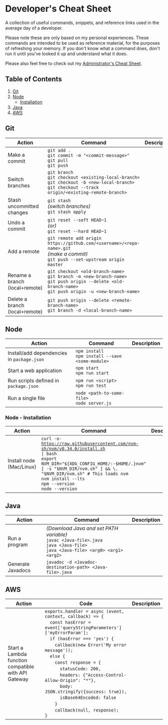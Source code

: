 # Developer's Cheat Sheet
A collection of useful commands, snippets, and reference links used in the average day of a developer. 

Please note these are only based on my personal experiences. 
These commands are intended to be used as reference material, for the purposes of refreshing your memory. If you don't know what a command does, don't run it until you've looked it up and understand what it does.

Please also feel free to check out my [Administrator's Cheat Sheet](https://github.com/liaocanada/administrators-cheat-sheet).

## Table of Contents
1. [Git](#git)
2. [Node](#node)
    * [Installation](#node---installation)
3. [Java](#java)
4. [AWS](#AWS)

## Git
| Action                         | Command                                                                                                                                                               | Description |
|--------------------------------|-----------------------------------------------------------------------------------------------------------------------------------------------------------------------|-------------|
| Make a commit                  | `git add .`<br/> `git commit -m "<commit-message>"`<br/> `git pull`<br/> `git push`                                                                                   |             |
| Switch branches                | `git branch`<br/> `git checkout <existing-local-branch>`<br/> `git checkout -b <new-local-branch>`<br/> `git checkout --track origin/<existing-remote-branch>`        |             |
| Stash uncommitted changes      | `git stash`<br/> <i>(switch branches)</i><br/> `git stash apply`                                                                                                      |             |
| Undo a commit                  | `git reset --soft HEAD~1`<br/> <i>(or)</i><br/> `git reset --hard HEAD~1`                                                                                             |             |
| Add a remote                   | `git remote add origin https://github.com/<username>/<repo-name>.git`<br/> <i>(make a commit)</i><br/> `git push --set-upstream origin master`                        |             |
| Rename a branch (local+remote) | `git checkout <old-branch-name>`<br/> `git branch -m <new-branch-name>`<br/> `git push origin --delete <old-branch-name>`<br/> `git push origin -u <new-branch-name>` |             |
| Delete a branch (local+remote) | `git push origin --delete <remote-branch-name>`<br/> `git branch -d <local-branch-name>`                                                                              |             |


## Node
| Action                                     | Command                                               | Description |
|--------------------------------------------|-------------------------------------------------------|-------------|
| Install/add dependencies in `package.json` | `npm install`<br/> `npm install --save <some-module>` |             |
| Start a web application                    | `npm start`<br/> `npm run start`                      |             |
| Run scripts defined in `package.json`      | `npm run <script>`<br/> `npm run test`                |             |
| Run a single file                          | `node <path-to-some-file>`<br/> `node server.js`      |             |
  
### Node - Installation
| Action                   | Command                                                                                                                                                                                                                                                                                         | Description |
|--------------------------|-------------------------------------------------------------------------------------------------------------------------------------------------------------------------------------------------------------------------------------------------------------------------------------------------|-------------|
| Install node (Mac/Linux) | <code>curl -o- https://raw.githubusercontent.com/nvm-sh/nvm/v0.34.0/install.sh &#124; bash</code><br/> `export NVM_DIR="${XDG_CONFIG_HOME/:-$HOME/.}nvm" [ -s "$NVM_DIR/nvm.sh" ] && \. "$NVM_DIR/nvm.sh" # This loads nvm`<br/> `nvm install --lts`<br/> `npm --version`<br/> `node --version` |             |


## Java
| Action            | Command                                                                                                                                        | Description |
|-------------------|------------------------------------------------------------------------------------------------------------------------------------------------|-------------|
| Run a program     | <i>(Download Java and set PATH variable)</i><br/>`javac <Java-file>.java`<br/> `java <Java-file>`<br/> `java <Java-file> <arg0> <arg1> <arg2>` |             |
| Generate Javadocs | `javadoc -d <Javadoc-destination-path> <Java-file>.java`                                                                                       |             |

## AWS
| Action                                              | Code                                                                                                                                                                                                                                                                                                                                                                                                                                                                                                                                                                                                              | Description |
|-----------------------------------------------------|-------------------------------------------------------------------------------------------------------------------------------------------------------------------------------------------------------------------------------------------------------------------------------------------------------------------------------------------------------------------------------------------------------------------------------------------------------------------------------------------------------------------------------------------------------------------------------------------------------------------|-------------|
| Start a Lambda function compatible with API Gateway | `exports.handler = async (event, context, callback) => {`<br/> &emsp;`const hasError = event['queryStringParameters']['myErrorParam'];`<br/> &emsp;`if (hasError === 'yes') {`<br/> &emsp;&emsp;`callback(new Error('My error message'));`<br/> &emsp;`else {`<br/> &emsp;&emsp;`const response = {`<br/> &emsp;&emsp;&emsp;`statusCode: 200,`<br/> &emsp;&emsp;&emsp;`headers: {"Access-Control-Allow-Origin": "*"},`<br/> &emsp;&emsp;&emsp;`body: JSON.stringify({success: true}),`<br/> &emsp;&emsp;&emsp;`isBase64Encoded: false`<br/> &emsp;&emsp;`}`<br/> &emsp;&emsp;`callback(null, response);`<br/> `}` |             |
